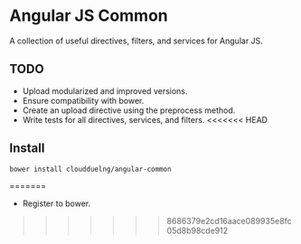 Angular JS Common
===========================

A collection of useful directives, filters, and services for Angular JS.

## TODO
- Upload modularized and improved versions.
- Ensure compatibility with bower.
- Create an upload directive using the preprocess method.
- Write tests for all directives, services, and filters.
<<<<<<< HEAD

## Install

```
bower install cloudduelng/angular-common
```
=======
- Register to bower.
>>>>>>> 8686379e2cd16aace089935e8fc05d8b98cde912
